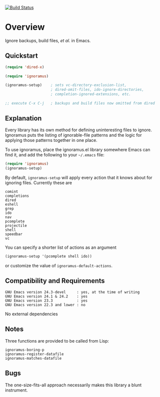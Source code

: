 [![Build Status](https://secure.travis-ci.org/rolandwalker/ignoramus.png?branch=master)](http://travis-ci.org/rolandwalker/ignoramus)

Overview
========

Ignore backups, build files, *et al*. in Emacs.

Quickstart
----------

```lisp
(require 'dired-x)
 
(require 'ignoramus)
 
(ignoramus-setup)    ; sets vc-directory-exclusion-list,
                     ; dired-omit-files, ido-ignore-directories,
                     ; completion-ignored-extensions, etc.
 
;; execute C-x C-j   ; backups and build files now omitted from dired
```

Explanation
-----------

Every library has its own method for defining uninteresting files
to ignore.  Ignoramus puts the listing of ignorable-file patterns
and the logic for applying those patterns together in one place.

To use ignoramus, place the ignoramus.el library somewhere Emacs
can find it, and add the following to your `~/.emacs` file:

```lisp
(require 'ignoramus)
(ignoramus-setup)
```

By default, `ignoramus-setup` will apply every action that it
knows about for ignoring files.  Currently these are

	comint
	completions
	dired
	eshell
	grep
	ido
	nav
	pcomplete
	projectile
	shell
	speedbar
	vc

You can specify a shorter list of actions as an argument

```lisp
(ignoramus-setup '(pcomplete shell ido))
```

or customize the value of `ignoramus-default-actions`.

Compatibility and Requirements
------------------------------

	GNU Emacs version 24.3-devel     : yes, at the time of writing
	GNU Emacs version 24.1 & 24.2    : yes
	GNU Emacs version 23.3           : yes
	GNU Emacs version 22.3 and lower : no

No external dependencies

Notes
-----

Three functions are provided to be called from Lisp:

	ignoramus-boring-p
	ignoramus-register-datafile
	ignoramus-matches-datafile

Bugs
----

The one-size-fits-all approach necessarily makes this library
a blunt instrument.
